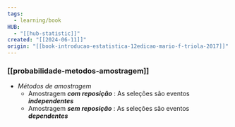 ```yaml
---
tags:
  - learning/book
HUB:
  - "[[hub-statistic]]"
created: "[[2024-06-11]]"
origin: "[[book-introducao-estatistica-12edicao-mario-f-triola-2017]]"
---
```

### [[probabilidade-metodos-amostragem]]


- *Métodos de amostragem*
	- Amostragem ***com reposição*** : As seleções são eventos ***independentes***
	- Amostragem ***sem reposição*** : As seleções são eventos ***dependentes***
